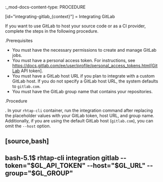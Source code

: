 :_mod-docs-content-type: PROCEDURE

[id="integrating-gitlab_{context}"]
= Integrating GitLab

If you want to use GitLab to host your source code or as a CI provider, complete the steps in the following procedure.

.Prerequisites

* You must have the necessary permissions to create and manage GitLab jobs.
* You must have a personal access token. For instructions, see https://docs.gitlab.com/ee/user/profile/personal_access_tokens.html[GitLab API token].
* You must have a GitLab host URL if you plan to integrate with a custom GitLab host. If you do not specify a GitLab host URL, the system defaults to `gitlab.com`.
* You must have the GitLab group name that contains your repositories.

.Procedure

. In your `rhtap-cli` container, run the integration command after replacing the placeholder values with your GitLab token, host URL, and group name. Additionally, if you are using the default GitLab host (`gitlab.com`), you can omit the `--host` option.

[source,bash]
----
bash-5.1$ rhtap-cli integration gitlab --token="$GL_API_TOKEN" --host="$GL_URL" --group="$GL_GROUP"
----
